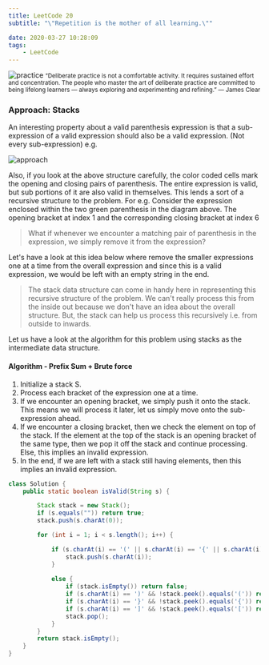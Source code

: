 ```yaml
---
title: LeetCode 20
subtitle: "\"Repetition is the mother of all learning.\""

date: 2020-03-27 10:28:09
tags: 
    - LeetCode
---
```


![practice](https://miro.medium.com/max/1280/1*Rg98i5ViTT24BYAobiNl9Q.png)
<small class="img-hint">“Deliberate practice is not a comfortable activity. It requires sustained effort and concentration. The people who master the art of deliberate practice are committed to being lifelong learners — always exploring and experimenting and refining.” — James Clear</small>

### Approach: Stacks
An interesting property about a valid parenthesis expression is that a sub-expression of a valid expression should also be a valid expression. (Not every sub-expression) e.g.

![approach](https://leetcode.com/problems/valid-parentheses/Figures/20/20-Valid-Parentheses-Recursive-Property.png)

Also, if you look at the above structure carefully, the color coded cells mark the opening and closing pairs of parenthesis. The entire expression is valid, but sub portions of it are also valid in themselves. This lends a sort of a recursive structure to the problem. For e.g. Consider the expression enclosed within the two green parenthesis in the diagram above. The opening bracket at index 1 and the corresponding closing bracket at index 6

> What if whenever we encounter a matching pair of parenthesis in the expression, we simply remove it from the expression?

Let's have a look at this idea below where remove the smaller expressions one at a time from the overall expression and since this is a valid expression, we would be left with an empty string in the end.

> The stack data structure can come in handy here in representing this recursive structure of the problem. We can't really process this from the inside out because we don't have an idea about the overall structure. But, the stack can help us process this recursively i.e. from outside to inwards.

Let us have a look at the algorithm for this problem using stacks as the intermediate data structure.

#### Algorithm - Prefix Sum + Brute force

1. Initialize a stack S.
2. Process each bracket of the expression one at a time.
3. If we encounter an opening bracket, we simply push it onto the stack. This means we will process it later, let us simply move onto the sub-expression ahead.
4. If we encounter a closing bracket, then we check the element on top of the stack. If the element at the top of the stack is an opening bracket of the same type, then we pop it off the stack and continue processing. Else, this implies an invalid expression.
5. In the end, if we are left with a stack still having elements, then this implies an invalid expression.




```java
class Solution {
    public static boolean isValid(String s) {

        Stack stack = new Stack();
        if (s.equals("")) return true;
        stack.push(s.charAt(0));

        for (int i = 1; i < s.length(); i++) {

            if (s.charAt(i) == '(' || s.charAt(i) == '{' || s.charAt(i) == '[') {
                stack.push(s.charAt(i));
            }
            
            else {
                if (stack.isEmpty()) return false;
                if (s.charAt(i) == ')' && !stack.peek().equals('(')) return false;
                if (s.charAt(i) == '}' && !stack.peek().equals('{')) return false;
                if (s.charAt(i) == ']' && !stack.peek().equals('[')) return false;
                stack.pop();
            }
        }
        return stack.isEmpty();
    }
}
```
